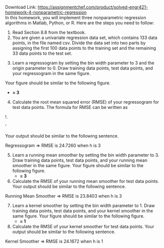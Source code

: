 Download Link: https://assignmentchef.com/product/solved-engr421-homework-4-nonparametric-regression
<br>
In this homework, you will implement three nonparametric regression algorithms in Matlab, Python, or R. Here are the steps you need to follow:

<ol>

 <li>Read Section 8.8 from the textbook.</li>

 <li>You are given a univariate regression data set, which contains 133 data points, in the file named csv. Divide the data set into two parts by assigning the first 100 data points to the training set and the remaining 33 data points to the test set.</li>

</ol>




<ol start="3">

 <li>Learn a regressogram by setting the bin width parameter to 3 and the origin parameter to 0. Draw training data points, test data points, and your regressogram in the same figure.</li>

</ol>

Your figure should be similar to the following figure.

<ul>

 <li><strong>= 3</strong></li>

</ul>

<ol start="4">

 <li>Calculate the root mean squared error (RMSE) of your regressogram for test data points. The formula for RMSE can be written as</li>

</ol>

!.

’$%&amp;$

Your output should be similar to the following sentence.

Regressogram =&gt; RMSE is 24.7260 when h is 3

<ol start="5">

 <li>Learn a running mean smoother by setting the bin width parameter to 3. Draw training data points, test data points, and your running mean smoother in the same figure. Your figure should be similar to the following figure.

  <ul>

   <li><strong>= 3</strong></li>

  </ul></li>

 <li>Calculate the RMSE of your running mean smoother for test data points. Your output should be similar to the following sentence.</li>

</ol>

Running Mean Smoother =&gt; RMSE is 23.8403 when h is 3

<ol start="7">

 <li>Learn a kernel smoother by setting the bin width parameter to 1. Draw training data points, test data points, and your kernel smoother in the same figure. Your figure should be similar to the following figure.

  <ul>

   <li><strong>= 1</strong></li>

  </ul></li>

 <li>Calculate the RMSE of your kernel smoother for test data points. Your output should be similar to the following sentence.</li>

</ol>

Kernel Smoother =&gt; RMSE is 24.1672 when h is 1




<strong> </strong>